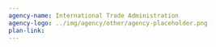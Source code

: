 ```yaml
---
agency-name: International Trade Administration
agency-logo: ../img/agency/other/agency-placeholder.png
plan-link:
---
```

